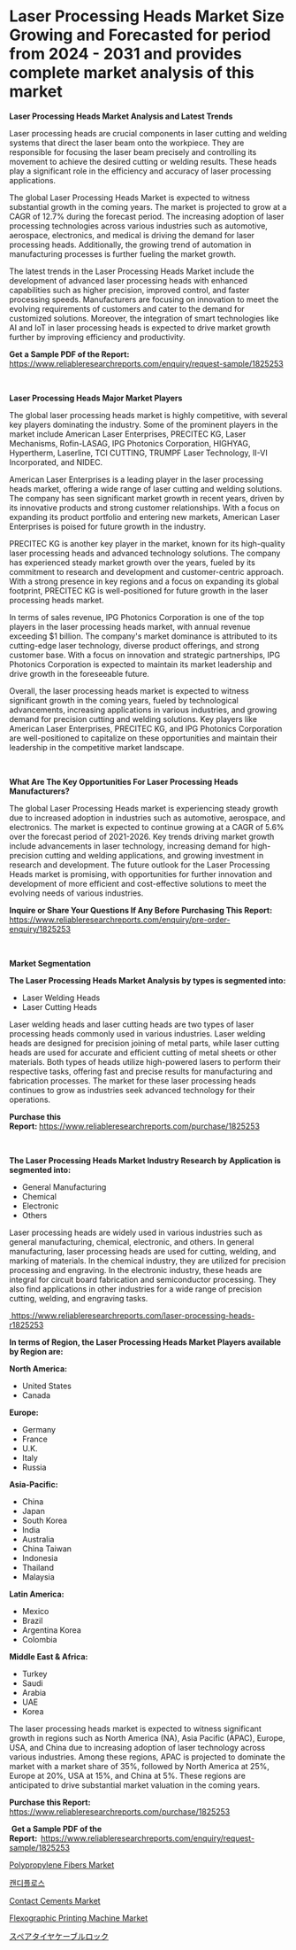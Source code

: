 <p><h1>Laser Processing Heads Market Size Growing and Forecasted for period from 2024 - 2031 and provides complete market analysis of this market</h1></p><p><strong>Laser Processing Heads Market Analysis and Latest Trends</strong></p>
<p><p>Laser processing heads are crucial components in laser cutting and welding systems that direct the laser beam onto the workpiece. They are responsible for focusing the laser beam precisely and controlling its movement to achieve the desired cutting or welding results. These heads play a significant role in the efficiency and accuracy of laser processing applications.</p><p>The global Laser Processing Heads Market is expected to witness substantial growth in the coming years. The market is projected to grow at a CAGR of 12.7% during the forecast period. The increasing adoption of laser processing technologies across various industries such as automotive, aerospace, electronics, and medical is driving the demand for laser processing heads. Additionally, the growing trend of automation in manufacturing processes is further fueling the market growth.</p><p>The latest trends in the Laser Processing Heads Market include the development of advanced laser processing heads with enhanced capabilities such as higher precision, improved control, and faster processing speeds. Manufacturers are focusing on innovation to meet the evolving requirements of customers and cater to the demand for customized solutions. Moreover, the integration of smart technologies like AI and IoT in laser processing heads is expected to drive market growth further by improving efficiency and productivity.</p></p>
<p><strong>Get a Sample PDF of the Report:&nbsp;</strong> <a href="https://www.reliableresearchreports.com/enquiry/request-sample/1825253">https://www.reliableresearchreports.com/enquiry/request-sample/1825253</a></p>
<p>&nbsp;</p>
<p><strong>Laser Processing Heads Major Market Players</strong></p>
<p><p>The global laser processing heads market is highly competitive, with several key players dominating the industry. Some of the prominent players in the market include American Laser Enterprises, PRECITEC KG, Laser Mechanisms, Rofin-LASAG, IPG Photonics Corporation, HIGHYAG, Hypertherm, Laserline, TCI CUTTING, TRUMPF Laser Technology, II-VI Incorporated, and NIDEC.</p><p>American Laser Enterprises is a leading player in the laser processing heads market, offering a wide range of laser cutting and welding solutions. The company has seen significant market growth in recent years, driven by its innovative products and strong customer relationships. With a focus on expanding its product portfolio and entering new markets, American Laser Enterprises is poised for future growth in the industry.</p><p>PRECITEC KG is another key player in the market, known for its high-quality laser processing heads and advanced technology solutions. The company has experienced steady market growth over the years, fueled by its commitment to research and development and customer-centric approach. With a strong presence in key regions and a focus on expanding its global footprint, PRECITEC KG is well-positioned for future growth in the laser processing heads market.</p><p>In terms of sales revenue, IPG Photonics Corporation is one of the top players in the laser processing heads market, with annual revenue exceeding $1 billion. The company's market dominance is attributed to its cutting-edge laser technology, diverse product offerings, and strong customer base. With a focus on innovation and strategic partnerships, IPG Photonics Corporation is expected to maintain its market leadership and drive growth in the foreseeable future.</p><p>Overall, the laser processing heads market is expected to witness significant growth in the coming years, fueled by technological advancements, increasing applications in various industries, and growing demand for precision cutting and welding solutions. Key players like American Laser Enterprises, PRECITEC KG, and IPG Photonics Corporation are well-positioned to capitalize on these opportunities and maintain their leadership in the competitive market landscape.</p></p>
<p>&nbsp;</p>
<p><strong>What Are The Key Opportunities For Laser Processing Heads Manufacturers?</strong></p>
<p><p>The global Laser Processing Heads market is experiencing steady growth due to increased adoption in industries such as automotive, aerospace, and electronics. The market is expected to continue growing at a CAGR of 5.6% over the forecast period of 2021-2026. Key trends driving market growth include advancements in laser technology, increasing demand for high-precision cutting and welding applications, and growing investment in research and development. The future outlook for the Laser Processing Heads market is promising, with opportunities for further innovation and development of more efficient and cost-effective solutions to meet the evolving needs of various industries.</p></p>
<p><strong>Inquire or Share Your Questions If Any Before Purchasing This Report:</strong> <a href="https://www.reliableresearchreports.com/enquiry/pre-order-enquiry/1825253">https://www.reliableresearchreports.com/enquiry/pre-order-enquiry/1825253</a></p>
<p>&nbsp;</p>
<p><strong>Market Segmentation</strong></p>
<p><strong>The Laser Processing Heads Market Analysis by types is segmented into:</strong></p>
<p><ul><li>Laser Welding Heads</li><li>Laser Cutting Heads</li></ul></p>
<p><p>Laser welding heads and laser cutting heads are two types of laser processing heads commonly used in various industries. Laser welding heads are designed for precision joining of metal parts, while laser cutting heads are used for accurate and efficient cutting of metal sheets or other materials. Both types of heads utilize high-powered lasers to perform their respective tasks, offering fast and precise results for manufacturing and fabrication processes. The market for these laser processing heads continues to grow as industries seek advanced technology for their operations.</p></p>
<p><strong>Purchase this Report:&nbsp;</strong><a href="https://www.reliableresearchreports.com/purchase/1825253">https://www.reliableresearchreports.com/purchase/1825253</a></p>
<p>&nbsp;</p>
<p><strong>The Laser Processing Heads Market Industry Research by Application is segmented into:</strong></p>
<p><ul><li>General Manufacturing</li><li>Chemical</li><li>Electronic</li><li>Others</li></ul></p>
<p><p>Laser processing heads are widely used in various industries such as general manufacturing, chemical, electronic, and others. In general manufacturing, laser processing heads are used for cutting, welding, and marking of materials. In the chemical industry, they are utilized for precision processing and engraving. In the electronic industry, these heads are integral for circuit board fabrication and semiconductor processing. They also find applications in other industries for a wide range of precision cutting, welding, and engraving tasks.</p></p>
<p><a href="https://www.reliableresearchreports.com/laser-processing-heads-r1825253">&nbsp;https://www.reliableresearchreports.com/laser-processing-heads-r1825253</a></p>
<p><strong>In terms of Region, the Laser Processing Heads Market Players available by Region are:</strong></p>
<p>
    <p> <strong> North America: </strong>
        <ul>
            <li>United States</li>
            <li>Canada</li>
        </ul>
        </p> 
    <p> <strong> Europe: </strong>
        <ul>
            <li>Germany</li>
            <li>France</li>
            <li>U.K.</li>
            <li>Italy</li>
            <li>Russia</li>
        </ul>
        </p> 
    <p> <strong> Asia-Pacific: </strong>
        <ul>
            <li>China</li>
            <li>Japan</li>
            <li>South Korea</li>
            <li>India</li>
            <li>Australia</li>
            <li>China Taiwan</li>
            <li>Indonesia</li>
            <li>Thailand</li>
            <li>Malaysia</li>
        </ul>
        </p> 
    <p> <strong> Latin America: </strong>
        <ul>
            <li>Mexico</li>
            <li>Brazil</li>
            <li>Argentina Korea</li>
            <li>Colombia</li>
        </ul>
        </p> 
    <p> <strong> Middle East & Africa: </strong>
        <ul>
            <li>Turkey</li>
            <li>Saudi</li>
            <li>Arabia</li>
            <li>UAE</li>
            <li>Korea</li>
        </ul>
    </p>
    </p>
<p><p>The laser processing heads market is expected to witness significant growth in regions such as North America (NA), Asia Pacific (APAC), Europe, USA, and China due to increasing adoption of laser technology across various industries. Among these regions, APAC is projected to dominate the market with a market share of 35%, followed by North America at 25%, Europe at 20%, USA at 15%, and China at 5%. These regions are anticipated to drive substantial market valuation in the coming years.</p></p>
<p><strong>Purchase this Report: </strong><a href="https://www.reliableresearchreports.com/purchase/1825253">https://www.reliableresearchreports.com/purchase/1825253</a></p>
<p>&nbsp;<strong>Get a Sample PDF of the Report:&nbsp;&nbsp;</strong><a href="https://www.reliableresearchreports.com/enquiry/request-sample/1825253">https://www.reliableresearchreports.com/enquiry/request-sample/1825253</a></p>
<p><strong></strong></p>
<p><p><a href="https://www.linkedin.com/pulse/polypropylene-fibers-market-size-focuses-dynamics-in-depth-analysis-v5k2f?trackingId=0SAhE9mDdm%2BRHvVSRK3ujQ%3D%3D">Polypropylene Fibers Market</a></p><p><a href="https://github.com/darrellockm3ytan895656/Market-Research-Report-List-1/blob/main/189606728273.md">캔디플로스</a></p><p><a href="https://www.linkedin.com/pulse/contact-cements-market-research-report-key-successful-business-uorvf?trackingId=jYr7P9QEhaQ7VHmLWxv9yQ%3D%3D">Contact Cements Market</a></p><p><a href="https://github.com/beatblasta/Market-Research-Report-List-2/blob/main/flexographic-printing-machine-market.md">Flexographic Printing Machine Market</a></p><p><a href="https://github.com/mreklxf44233/Market-Research-Report-List-1/blob/main/484706330909.md">スペアタイヤケーブルロック</a></p></p>